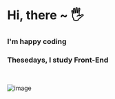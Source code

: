 # Hi, there ~ 🖐️
### I'm happy coding
### Thesedays, I study Front-End



<br/>

![image](https://github.com/wnstndks/wnstndks/assets/125172335/a5c6a6ba-660d-4fa1-b642-0714d4912b04)
